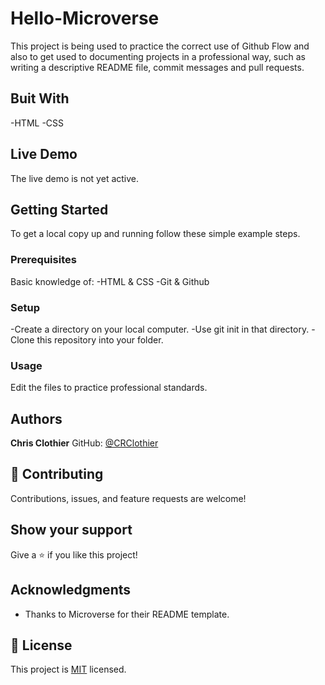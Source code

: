 # Hello-Microverse
This project is being used to practice the correct use of Github Flow and also to get used to documenting projects in a professional way, such as writing a descriptive README file, commit messages and pull requests.

## Buit With

-HTML
-CSS

## Live Demo

The live demo is not yet active.

## Getting Started

To get a local copy up and running follow these simple example steps.

### Prerequisites

Basic knowledge of:
-HTML & CSS
-Git & Github

### Setup

-Create a directory on your local computer.
-Use git init in that directory.
-Clone this repository into your folder.

### Usage

Edit the files to practice professional standards.

## Authors

**Chris Clothier**
GitHub: [@CRClothier](https://github.com/crclothier)

## 🤝 Contributing

Contributions, issues, and feature requests are welcome!

## Show your support

Give a ⭐️ if you like this project!

## Acknowledgments

- Thanks to Microverse for their README template.

## 📝 License

This project is [MIT](./MIT.md) licensed.